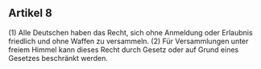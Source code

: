 ## Artikel 8

(1) Alle Deutschen haben das Recht, sich ohne Anmeldung oder Erlaubnis friedlich und ohne Waffen zu versammeln.
(2) Für Versammlungen unter freiem Himmel kann dieses Recht durch Gesetz oder auf Grund eines Gesetzes beschränkt werden.

